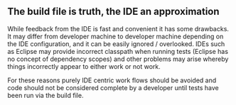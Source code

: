 ## The build file is truth, the IDE an approximation

While feedback from the IDE is fast and convenient it has some drawbacks. It may differ from developer machine to developer machine depending on the IDE configuration, and it can be easily ignored / overlooked. IDEs such as Eclipse may provide incorrect classpath when running tests (Eclipse has no concept of dependency scopes) and other problems may arise whereby things incorrectly appear to either work or not work.

For these reasons purely IDE centric work flows should be avoided and code should not be considered complete by a developer until tests have been run via the build file.

